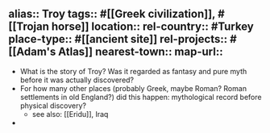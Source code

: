 alias:: Troy
tags:: #[[Greek civilization]], #[[Trojan horse]]
location::
rel-country:: #Turkey
place-type:: #[[ancient site]] rel-projects:: #[[Adam's Atlas]]
nearest-town::
map-url::
-
- What is the story of Troy? Was it regarded as fantasy and pure myth before it was actually discovered?
- For how many other places (probably Greek, maybe Roman? Roman settlements in old England?) did this happen: mythological record before physical discovery?
	- see also: [[Eridu]], Iraq
-
